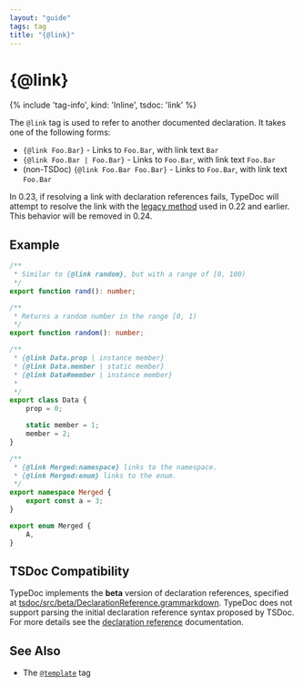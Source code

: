 ```yaml
---
layout: "guide"
tags: tag
title: "{@link}"
---
```


# {@link}

{% include 'tag-info', kind: 'Inline', tsdoc: 'link' %}

The `@link` tag is used to refer to another documented declaration. It takes one of the following forms:

-   `{@link Foo.Bar}` - Links to `Foo.Bar`, with link text `Bar`
-   `{@link Foo.Bar | Foo.Bar}` - Links to `Foo.Bar`, with link text `Foo.Bar`
-   (non-TSDoc) `{@link Foo.Bar Foo.Bar}` - Links to `Foo.Bar`, with link text `Foo.Bar`

In 0.23, if resolving a link with declaration references fails, TypeDoc will attempt to resolve the link with
the [legacy method](/guides/declaration-references/#legacy-behavior) used in 0.22 and earlier.
This behavior will be removed in 0.24.

## Example

```ts
/**
 * Similar to {@link random}, but with a range of [0, 100)
 */
export function rand(): number;

/**
 * Returns a random number in the range [0, 1)
 */
export function random(): number;

/**
 * {@link Data.prop | instance member}
 * {@link Data.member | static member}
 * {@link Data#member | instance member}
 *
 */
export class Data {
    prop = 0;

    static member = 1;
    member = 2;
}

/**
 * {@link Merged:namespace} links to the namespace.
 * {@link Merged:enum} links to the enum.
 */
export namespace Merged {
    export const a = 3;
}

export enum Merged {
    A,
}
```

## TSDoc Compatibility

TypeDoc implements the **beta** version of declaration references, specified at
[tsdoc/src/beta/DeclarationReference.grammarkdown](https://github.com/microsoft/tsdoc/blob/main/tsdoc/src/beta/DeclarationReference.grammarkdown).
TypeDoc does not support parsing the initial declaration reference syntax proposed by TSDoc.
For more details see the [declaration reference](/guides/declaration-reference/) documentation.

## See Also

-   The [`@template`](/tags/template/) tag
